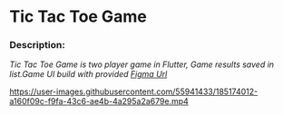 # Tic Tac Toe Game

### Description:

_Tic Tac Toe Game is two player game in Flutter, Game results saved in list.Game UI build with provided [Figma Url](https://www.figma.com/file/JOhVU1zqmKORjOUscrf4JN/kati_zero)_ 



https://user-images.githubusercontent.com/55941433/185174012-a160f09c-f9fa-43c6-ae4b-4a295a2a679e.mp4

